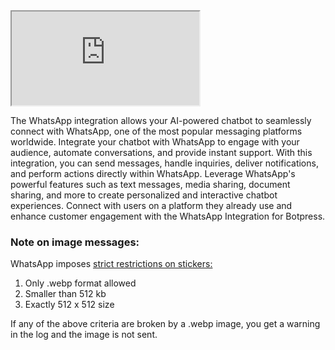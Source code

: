 <iframe src="https://www.youtube.com/embed/Kt4Ay_q-WKI" ></iframe>

The WhatsApp integration allows your AI-powered chatbot to seamlessly connect with WhatsApp, one of the most popular messaging platforms worldwide. Integrate your chatbot with WhatsApp to engage with your audience, automate conversations, and provide instant support. With this integration, you can send messages, handle inquiries, deliver notifications, and perform actions directly within WhatsApp. Leverage WhatsApp's powerful features such as text messages, media sharing, document sharing, and more to create personalized and interactive chatbot experiences. Connect with users on a platform they already use and enhance customer engagement with the WhatsApp Integration for Botpress.

### Note on image messages:
WhatsApp imposes [strict restrictions on stickers:](https://developers.facebook.com/docs/whatsapp/cloud-api/messages/sticker-messages)

1. Only .webp format allowed
2. Smaller than 512 kb
3. Exactly 512 x 512 size

If any of the above criteria are broken by a .webp image, you get a warning in the log and the image is not sent.

